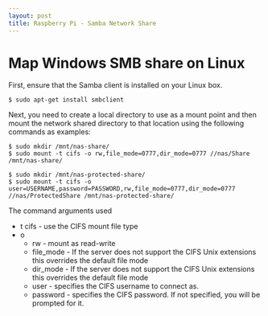 ```yaml
---
layout: post
title: Raspberry Pi - Samba Network Share
---
```


# Map Windows SMB share on Linux

First, ensure that the Samba client is installed on your Linux box.

	$ sudo apt-get install smbclient


Next, you need to create a local directory to use as a mount point and then mount the network shared directory to that location using the following commands as examples:

	$ sudo mkdir /mnt/nas-share/
	$ sudo mount -t cifs -o rw,file_mode=0777,dir_mode=0777 //nas/Share /mnt/nas-share/

	$ sudo mkdir /mnt/nas-protected-share/
	$ sudo mount -t cifs -o user=USERNAME,password=PASSWORD,rw,file_mode=0777,dir_mode=0777 //nas/ProtectedShare /mnt/nas-protected-share/


The command arguments used

- t cifs - use the CIFS mount file type
- o
	- rw - mount as read-write
	- file_mode - If the server does not support the CIFS Unix extensions this overrides the default file mode
	- dir_mode - If the server does not support the CIFS Unix extensions this overrides the default file mode
	- user - specifies the CIFS username to connect as.
	- password - specifies the CIFS password. If not specified, you will be prompted for it.
